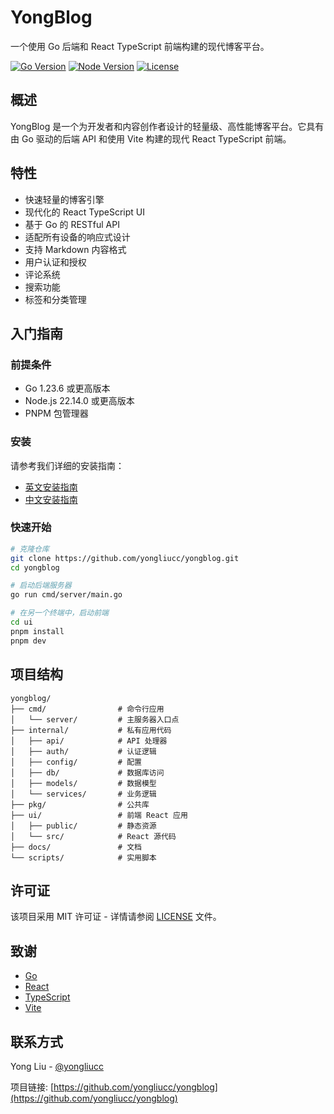 # YongBlog

一个使用 Go 后端和 React TypeScript 前端构建的现代博客平台。

[![Go Version](https://img.shields.io/badge/Go-1.23.6-blue.svg)](https://golang.org/)
[![Node Version](https://img.shields.io/badge/Node-22.14.0-green.svg)](https://nodejs.org/)
[![License](https://img.shields.io/badge/License-MIT-yellow.svg)](LICENSE)

## 概述

YongBlog 是一个为开发者和内容创作者设计的轻量级、高性能博客平台。它具有由 Go 驱动的后端 API 和使用 Vite 构建的现代 React TypeScript 前端。

## 特性

- 快速轻量的博客引擎
- 现代化的 React TypeScript UI
- 基于 Go 的 RESTful API
- 适配所有设备的响应式设计
- 支持 Markdown 内容格式
- 用户认证和授权
- 评论系统
- 搜索功能
- 标签和分类管理

## 入门指南

### 前提条件

- Go 1.23.6 或更高版本
- Node.js 22.14.0 或更高版本
- PNPM 包管理器

### 安装

请参考我们详细的安装指南：

- [英文安装指南](docs/dev_env_setup_en.md)
- [中文安装指南](docs/dev_env_setup_zh.md)

### 快速开始

```bash
# 克隆仓库
git clone https://github.com/yongliucc/yongblog.git
cd yongblog

# 启动后端服务器
go run cmd/server/main.go

# 在另一个终端中，启动前端
cd ui
pnpm install
pnpm dev
```

## 项目结构

```
yongblog/
├── cmd/                # 命令行应用
│   └── server/         # 主服务器入口点
├── internal/           # 私有应用代码
│   ├── api/            # API 处理器
│   ├── auth/           # 认证逻辑
│   ├── config/         # 配置
│   ├── db/             # 数据库访问
│   ├── models/         # 数据模型
│   └── services/       # 业务逻辑
├── pkg/                # 公共库
├── ui/                 # 前端 React 应用
│   ├── public/         # 静态资源
│   └── src/            # React 源代码
├── docs/               # 文档
└── scripts/            # 实用脚本
```

## 许可证

该项目采用 MIT 许可证 - 详情请参阅 [LICENSE](LICENSE) 文件。

## 致谢

- [Go](https://golang.org/)
- [React](https://reactjs.org/)
- [TypeScript](https://www.typescriptlang.org/)
- [Vite](https://vitejs.dev/)

## 联系方式

Yong Liu - [@yongliucc](https://github.com/yongliucc)

项目链接: [https://github.com/yongliucc/yongblog](https://github.com/yongliucc/yongblog) 